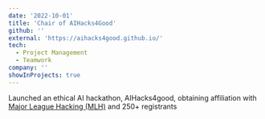 ```yaml
---
date: '2022-10-01'
title: 'Chair of AIHacks4Good'
github: ''
external: 'https://aihacks4good.github.io/'
tech:
  - Project Management
  - Teamwork
company: ''
showInProjects: true
---
```


Launched an ethical AI hackathon, AIHacks4good, obtaining affiliation with [Major League Hacking (MLH)](https://mlh.io/seasons/2023/events) and 250+ registrants
